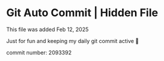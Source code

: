 # Git Auto Commit | Hidden File

This file was added Feb 12, 2025

Just for fun and keeping my daily git commit active 🤪

commit number: 2093392
